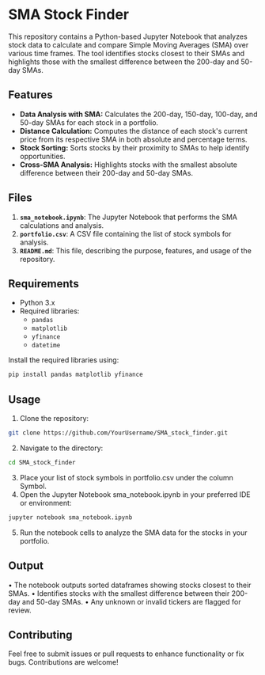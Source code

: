 # SMA Stock Finder

This repository contains a Python-based Jupyter Notebook that analyzes stock data to calculate and compare Simple Moving Averages (SMA) over various time frames. The tool identifies stocks closest to their SMAs and highlights those with the smallest difference between the 200-day and 50-day SMAs.

## Features

- **Data Analysis with SMA:** Calculates the 200-day, 150-day, 100-day, and 50-day SMAs for each stock in a portfolio.
- **Distance Calculation:** Computes the distance of each stock's current price from its respective SMA in both absolute and percentage terms.
- **Stock Sorting:** Sorts stocks by their proximity to SMAs to help identify opportunities.
- **Cross-SMA Analysis:** Highlights stocks with the smallest absolute difference between their 200-day and 50-day SMAs.

## Files

1. **`sma_notebook.ipynb`**: The Jupyter Notebook that performs the SMA calculations and analysis.
2. **`portfolio.csv`**: A CSV file containing the list of stock symbols for analysis.
3. **`README.md`**: This file, describing the purpose, features, and usage of the repository.

## Requirements

- Python 3.x
- Required libraries:
  - `pandas`
  - `matplotlib`
  - `yfinance`
  - `datetime`

Install the required libraries using:

```bash
pip install pandas matplotlib yfinance
```
## Usage
1.	Clone the repository:
```bash
git clone https://github.com/YourUsername/SMA_stock_finder.git
```
2.	Navigate to the directory:
```bash
cd SMA_stock_finder
```
3.	Place your list of stock symbols in portfolio.csv under the column Symbol.
4.	Open the Jupyter Notebook sma_notebook.ipynb in your preferred IDE or environment:
```bash
jupyter notebook sma_notebook.ipynb
```
5.	Run the notebook cells to analyze the SMA data for the stocks in your portfolio.

## Output
•	The notebook outputs sorted dataframes showing stocks closest to their SMAs.
•	Identifies stocks with the smallest difference between their 200-day and 50-day SMAs.
•	Any unknown or invalid tickers are flagged for review.

## Contributing
Feel free to submit issues or pull requests to enhance functionality or fix bugs. Contributions are welcome!
